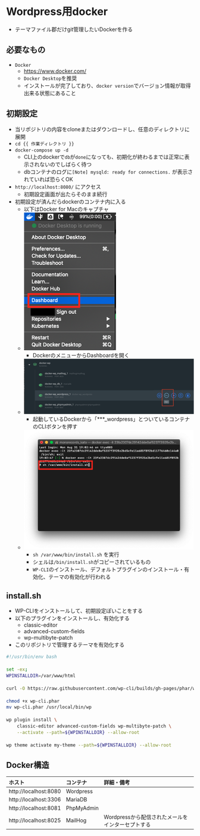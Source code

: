 # Wordpress用docker

* テーマファイル郡だけgit管理したいDockerを作る

## 必要なもの

* `Docker`
    * https://www.docker.com/
    * `Docker Desktop`を推奨
    * インストールが完了しており、`docker version`でバージョン情報が取得出来る状態にあること 

## 初期設定

* 当リポジトリの内容をcloneまたはダウンロードし、任意のディレクトリに展開
* `cd {{ 作業ディレクトリ }}`
* `docker-compose up -d`
    * CLI上のdockerで`db`が`done`になっても、初期化が終わるまでは正常に表示されないのでしばらく待つ
    * dbコンテナのログに`[Note] mysqld: ready for connections.` が表示されていれば恐らくOK
* `http://localhost:8080/` にアクセス
    * 初期設定画面が出たらそのまま続行
* 初期設定が済んだらdockerのコンテナ内に入る
    * 以下はDocker for Macのキャプチャ
    * ![figure1](./docker/images/image0.png "")
        * DockerのメニューからDashboardを開く
    * ![figure2](./docker/images/image1.png "")
        * 起動しているDockerから「***_wordpress」とついているコンテナのCLIボタンを押す
    * ![figure3](./docker/images/image2.png "")
        * `sh /var/www/bin/install.sh` を実行
        * シェルは`/bin/install.sh`がコピーされているもの
        * `WP-CLI`のインストール、デフォルトプラグインのインストール・有効化、テーマの有効化が行われる

## install.sh

* WP-CLIをインストールして、初期設定ぽいことをする
* 以下のプラグインをインストールし、有効化する
    * classic-editor
    * advanced-custom-fields
    * wp-multibyte-patch
* このリポジトリで管理するテーマを有効化する

```bash
#!/usr/bin/env bash

set -ex;
WPINSTALLDIR=/var/www/html

curl -O https://raw.githubusercontent.com/wp-cli/builds/gh-pages/phar/wp-cli.phar

chmod +x wp-cli.phar
mv wp-cli.phar /usr/local/bin/wp

wp plugin install \
    classic-editor advanced-custom-fields wp-multibyte-patch \
    --activate --path=${WPINSTALLDIR} --allow-root

wp theme activate my-theme --path=${WPINSTALLDIR} --allow-root
```

## Docker構造

|ホスト|コンテナ|詳細・備考|
|:---|:---|:---|
|http://localhost:8080|Wordpress||
|http://localhost:3306|MariaDB||
|http://localhost:8081|PhpMyAdmin||
|http://localhost:8025|MailHog|Wordpressから配信されたメールをインターセプトする|

